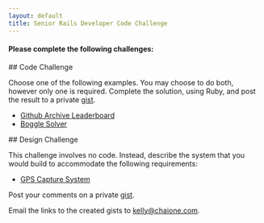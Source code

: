 ```yaml
---
layout: default
title: Senior Rails Developer Code Challenge
---
```


#### Please complete the following challenges:

<div class="challenge" markdown="1">
## Code Challenge

Choose one of the following examples.  You may choose to do both, however only
one is required.  Complete the solution, using Ruby, and
post the result to a private [gist](http://gist.github.com).

- [Github Archive Leaderboard](/challenges/github-archive-leaderboard.html)
- [Boggle Solver](/challenges/boggle.html)
</div>


<div class="challenge" markdown="1">
## Design Challenge

This challenge involves no code.  Instead, describe the system that you would build
to accommodate the following requirements:

- [GPS Capture System](/challenges/gps-capture.html)

Post your comments on a private [gist](http:/gist.github.com).
</div>

Email the links to the created gists to [kelly@chaione.com](mailto://kelly@chaione.com).
